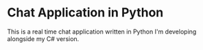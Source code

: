 # Chat Application in Python
This is a real time chat application written in Python I'm developing alongside my C# version. 